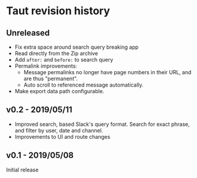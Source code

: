 # Taut revision history

## Unreleased

- Fix extra space around search query breaking app
- Read directly from the Zip archive
- Add `after:` and `before:` to search query
- Permalink improvements:
  - Message permalinks no longer have page numbers in their URL, and are thus
    "permanent".
  - Auto scroll to referenced message automatically.
- Make export data path configurable.

## v0.2 - 2019/05/11

- Improved search, based Slack's query format. Search for exact phrase, and filter by user, date and channel.
- Improvements to UI and route changes

## v0.1 - 2019/05/08

Initial release 

